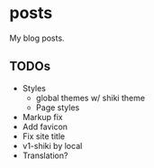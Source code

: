 # posts

My blog posts.

## TODOs

- Styles
  - global themes w/ shiki theme
  - Page styles
- Markup fix
- Add favicon
- Fix site title
- v1-shiki by local
- Translation?
